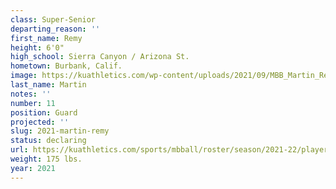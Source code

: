 ```yaml
---
class: Super-Senior
departing_reason: ''
first_name: Remy
height: 6'0"
high_school: Sierra Canyon / Arizona St.
hometown: Burbank, Calif.
image: https://kuathletics.com/wp-content/uploads/2021/09/MBB_Martin_Remy_HS_1052-300x280.jpg
last_name: Martin
notes: ''
number: 11
position: Guard
projected: ''
slug: 2021-martin-remy
status: declaring
url: https://kuathletics.com/sports/mbball/roster/season/2021-22/player/remy-martin/
weight: 175 lbs.
year: 2021
---
```

